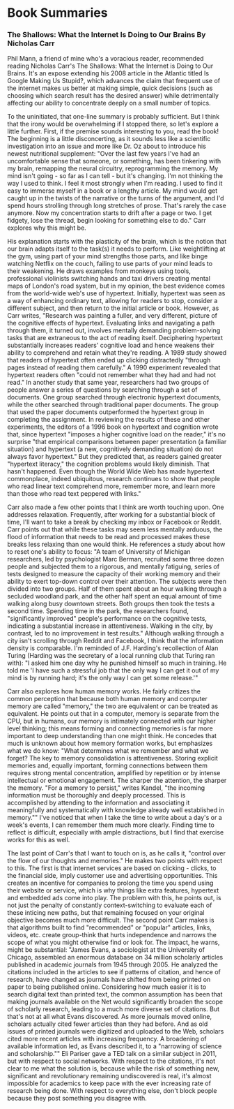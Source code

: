 # Book Summaries

### The Shallows: What the Internet Is Doing to Our Brains By Nicholas Carr

Phil Mann, a friend of mine who's a voracious reader, recommended reading
Nicholas Carr's The Shallows: What the Internet is Doing to Our Brains. It's
an expose extending his 2008 article in the Atlantic titled Is Google Making Us Stupid?,
which advances the claim that frequent use of the internet makes us better at making 
simple, quick decisions (such as choosing which search result has the desired answer)
while detrimentally affecting our ability to concentrate deeply on a small number of topics.

To the uninitiated, that one-line summary is probably sufficient. But I think that the
irony would be overwhelming if I stopped there, so let's explore a little further. 
First, if the premise sounds interesting to you, read the book! The beginning is a 
little disconcerting, as it sounds less like a scientific investigation into an issue 
and more like Dr. Oz about to introduce his newest nutritional supplement: "Over the
last few years I've had an uncomfortable sense that someone, or something, has been tinkering with my brain, remapping the neural circuitry, reprogramming the memory. My mind isn't going - so far as I can tell - but it's changing. I'm not thinking the way I used to think. I feel it most strongly when I'm reading. I used to find it easy to immerse myself in a book or a lengthy article. My mind would get caught up in the twists of the narrative or the turns of the argument, and I'd spend hours strolling through long stretches of prose. That's rarely the case anymore. Now my concentration starts to drift after a page or two. I get fidgety, lose the thread, begin looking for something else to do." Carr explores why this might be.

His explanation starts with the plasticity of the brain, which is the notion that our brain adapts itself to the task(s) it needs to perform. Like weightlifting at the gym, using part of your mind strengths those parts, and like binge watching Netflix on the couch, failing to use parts of your mind leads to their weakening. He draws examples from monkeys using tools, professional violinists switching hands and taxi drivers creating mental maps of London's road system, but in my opinion, the best evidence comes from the world-wide web's use of hypertext. Initially, hypertext was seen as a way of enhancing ordinary text, allowing for readers to stop, consider a different subject, and then return to the initial article or book. However, as Carr writes, "Research was painting a fuller, and very different, picture of the cognitive effects of hypertext. Evaluating links and navigating a path through them, it turned out, involves mentally demanding problem-solving tasks that are extraneous to the act of reading itself. Deciphering hypertext substantially increases readers' cognitive load and hence weakens their ability to comprehend and retain what they're reading. A 1989 study showed that readers of hypertext often ended up clicking distractedly "through pages instead of reading them carefully." A 1990 experiment revealed that hypertext readers often "could not remember what they had and had not read." In another study that same year, researchers had two groups of people answer a series of questions by searching through a set of documents. One group searched through electronic hypertext documents, while the other searched through traditional paper documents. The group that used the paper documents outperformed the hypertext group in completing the assignment. In reviewing the results of these and other experiments, the editors of a 1996 book on hypertext and cognition wrote that, since hypertext "imposes a higher cognitive load on the reader," it's no surprise "that empirical comparisons between paper presentation (a familiar situation) and hypertext (a new, cognitively demanding situation) do not always favor hypertext." But they predicted that, as readers gained greater "hypertext literacy," the cognition problems would likely diminish. That hasn't happened. Even though the World Wide Web has made hypertext commonplace, indeed ubiquitous, research continues to show that people who read linear text comprehend more, remember more, and learn more than those who read text peppered with links."

Carr also made a few other points that I think are worth touching upon. One addresses relaxation. Frequently, after working for a substantial block of time, I'll want to take a break by checking my inbox or Facebook or Reddit. Carr points out that while these tasks may seem less mentally arduous, the flood of information that needs to be read and processed makes these breaks less relaxing than one would think. He references a study about how to reset one's ability to focus: "A team of University of Michigan researchers, led by psychologist Marc Berman, recruited some three dozen people and subjected them to a rigorous, and mentally fatiguing, series of tests designed to measure the capacity of their working memory and their ability to exert top-down control over their attention. The subjects were then divided into two groups. Half of them spent about an hour walking through a secluded woodland park, and the other half spent an equal amount of time walking along busy downtown streets. Both groups then took the tests a second time. Spending time in the park, the researchers found, "significantly improved" people's performance on the cognitive tests, indicating a substantial increase in attentiveness. Walking in the city, by contrast, led to no improvement in test results." Although walking through a city isn't scrolling through Reddit and Facebook, I think that the information density is comparable. I'm reminded of J.F. Harding's recollection of Alan Turing (Harding was the secretary of a local running club that Turing ran with): "I asked him one day why he punished himself so much in training. He told me 'I have such a stressful job that the only way I can get it out of my mind is by running hard; it's the only way I can get some release.'"

Carr also explores how human memory works. He fairly critizes the common perception that because both human memory and computer memory are called "memory," the two are equivalent or can be treated as equivalent. He points out that in a computer, memory is separate from the CPU, but in humans, our memory is intimately connected with our higher level thinking; this means forming and connecting memories is far more important to deep understanding than one might think. He concedes that much is unknown about how memory formation works, but emphasizes what we do know: "What determines what we remember and what we forget? The key to memory consolidation is attentiveness. Storing explicit memories and, equally important, forming connections between them requires strong mental concentration, amplified by repetition or by intense intellectual or emotional engagement. The sharper the attention, the sharper the memory. "For a memory to persist," writes Kandel, "the incoming information must be thoroughly and deeply processed. This is accomplished by attending to the information and associating it meaningfully and systematically with knowledge already well established in memory."" I've noticed that when I take the time to write about a day's or a week's events, I can remember them much more clearly. Finding time to reflect is difficult, especially with ample distractions, but I find that exercise works for this as well.

The last point of Carr's that I want to touch on is, as he calls it, "control over the flow of our thoughts and memories." He makes two points with respect to this. The first is that internet services are based on clicking - clicks, to the financial side, imply customer use and advertising opportunities. This creates an incentive for companies to prolong the time you spend using their website or service, which is why things like extra features, hypertext and embedded ads come into play. The problem with this, he points out, is not just the penalty of constantly context-switching to evaluate each of these inticing new paths, but that remaining focused on your original objective becomes much more difficult. The second point Carr makes is that algorithms built to find "recommended" or "popular" articles, links, videos, etc. create group-think that hurts independence and narrows the scope of what you might otherwise find or look for. The impact, he warns, might be substantial: "James Evans, a sociologist at the University of Chicago, assembled an enormous database on 34 million scholarly articles published in academic journals from 1945 through 2005. He analyzed the citations included in the articles to see if patterns of citation, and hence of research, have changed as journals have shifted from being printed on paper to being published online. Considering how much easier it is to search digital text than printed text, the common assumption has been that making journals available on the Net would significantly broaden the scope of scholarly research, leading to a much more diverse set of citations. But that's not at all what Evans discovered. As more journals moved online, scholars actually cited fewer articles than they had before. And as old issues of printed journals were digitized and uploaded to the Web, scholars cited more recent articles with increasing frequency. A broadening of available information led, as Evans described it, to a "narrowing of science and scholarship."" Eli Pariser gave a TED talk on a similar subject in 2011, but with respect to social networks. With respect to the citations, it's not clear to me what the solution is, because while the risk of something new, significant and revolutionary remaining undiscovered is real, it's almost impossible for academics to keep pace with the ever increasing rate of research being done. With respect to everything else, don't block people because they post something you disagree with. 